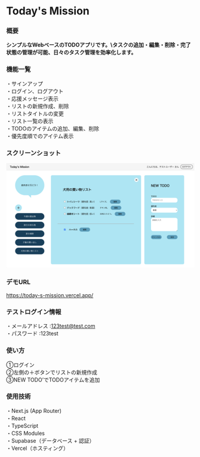 # Today's Mission

### 概要

**シンプルなWebベースのTODOアプリです。\タスクの追加・編集・削除・完了状態の管理が可能、日々のタスク管理を効率化します。**

### 機能一覧

・サインアップ\
・ログイン、ログアウト\
・応援メッセージ表示\
・リストの新規作成、削除\
・リストタイトルの変更\
・リスト一覧の表示\
・TODOのアイテムの追加、編集、削除\
・優先度順でのアイテム表示

### スクリーンショット

![スクリーンショット](./readme_image/screenshot.png)

### デモURL

https://today-s-mission.vercel.app/

### テストログイン情報

・メールアドレス :123test@test.com\
・パスワード :123test

### 使い方

①ログイン\
②左側の＋ボタンでリストの新規作成\
③NEW TODO’でTODOアイテムを追加

### 使用技術

・Next.js (App Router)\
・React\
・TypeScript\
・CSS Modules\
・Supabase（データベース + 認証）\
・Vercel（ホスティング）
